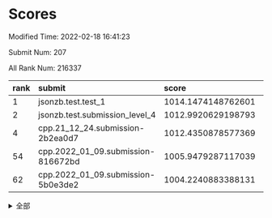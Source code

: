 # Scores

Modified Time: 2022-02-18 16:41:23

Submit Num: 207

All Rank Num: 216337

| rank |               submit               |       score        |       sigma        | pk_num |
| :--- | :--------------------------------- | :----------------- | :----------------- | :----- |
| 1    | jsonzb.test.test_1                 | 1014.1474148762601 | 0.8006783596664534 | 4176   |
| 2    | jsonzb.test.submission_level_4     | 1012.9920629198793 | 0.8184469149182514 | 4184   |
| 4    | cpp.21_12_24.submission-2b2ea0d7   | 1012.4350878577369 | 0.7855085032664506 | 4186   |
| 54   | cpp.2022_01_09.submission-816672bd | 1005.9479287117039 | 0.7195333220895463 | 4175   |
| 62   | cpp.2022_01_09.submission-5b0e3de2 | 1004.2240883388131 | 0.7230055607067286 | 4179   |


<details>
<summary>全部</summary>

| rank |                 submit                 |       score        |       sigma        | pk_num |
| :--- | :------------------------------------- | :----------------- | :----------------- | :----- |
| 1    | jsonzb.test.test_1                     | 1014.1474148762601 | 0.8006783596664534 | 4176   |
| 2    | jsonzb.test.submission_level_4         | 1012.9920629198793 | 0.8184469149182514 | 4184   |
| 3    | gobigger.level_3.submission_level_3_6  | 1012.556301753788  | 0.7992167381124046 | 4177   |
| 4    | cpp.21_12_24.submission-2b2ea0d7       | 1012.4350878577369 | 0.7855085032664506 | 4186   |
| 5    | gobigger.level_3.submission_level_3_24 | 1011.6248263575442 | 0.7574036161670227 | 4174   |
| 6    | gobigger.level_3.submission_level_3_32 | 1011.2185877957983 | 0.7743438321800291 | 4180   |
| 7    | gobigger.level_3.submission_level_3_29 | 1011.1077258536696 | 0.7590176386948916 | 4184   |
| 8    | gobigger.level_3.submission_level_3_27 | 1011.0858551257057 | 0.7799183175649601 | 4180   |
| 9    | gobigger.level_3.submission_level_3_25 | 1011.01520479147   | 0.7554330181665888 | 4179   |
| 10   | gobigger.level_3.submission_level_3_10 | 1011.009192553944  | 0.7759071525655196 | 4180   |
| 11   | gobigger.level_3.submission_level_3_41 | 1010.905508350168  | 0.7803454863026082 | 4182   |
| 12   | gobigger.level_3.submission_level_3_13 | 1010.8864626519838 | 0.7878160407130648 | 4178   |
| 13   | gobigger.level_3.submission_level_3_38 | 1010.8039766267719 | 0.771985880838155  | 4183   |
| 14   | gobigger.level_3.submission_level_3_8  | 1010.7192313388157 | 0.768929504027752  | 4185   |
| 15   | gobigger.level_3.submission_level_3_40 | 1010.7157349796345 | 0.7815842365741298 | 4178   |
| 16   | gobigger.level_3.submission_level_3_37 | 1010.7007848056851 | 0.7650177589549951 | 4182   |
| 17   | gobigger.level_3.submission_level_3_49 | 1010.69107193206   | 0.7475338436500987 | 4178   |
| 18   | gobigger.level_3.submission_level_3_48 | 1010.6857295215216 | 0.7970043482762768 | 4178   |
| 19   | gobigger.level_3.submission_level_3_1  | 1010.6081409254789 | 0.7700436290697708 | 4183   |
| 20   | gobigger.level_3.submission_level_3_0  | 1010.6066316212498 | 0.7798657265680137 | 4186   |
| 21   | gobigger.level_3.submission_level_3_20 | 1010.5753421876814 | 0.7737868958104219 | 4180   |
| 22   | gobigger.level_3.submission_level_3_30 | 1010.5536101956    | 0.7727742975227673 | 4180   |
| 23   | gobigger.level_3.submission_level_3_33 | 1010.5235389742307 | 0.761257296491673  | 4178   |
| 24   | gobigger.level_3.submission_level_3_23 | 1010.5187124845961 | 0.7728554766676312 | 4175   |
| 25   | gobigger.level_3.submission_level_3_2  | 1010.4863180689346 | 0.7657066212348989 | 4183   |
| 26   | gobigger.level_3.submission_level_3_16 | 1010.4759205479626 | 0.7373289737176892 | 4182   |
| 27   | gobigger.level_3.submission_level_3_15 | 1010.4318429501199 | 0.7705209152042024 | 4177   |
| 28   | gobigger.level_3.submission_level_3_11 | 1010.3935505844554 | 0.755493974679522  | 4182   |
| 29   | gobigger.level_3.submission_level_3_7  | 1010.3603024772609 | 0.7632835632256812 | 4178   |
| 30   | gobigger.level_3.submission_level_3_39 | 1010.3431234444779 | 0.7632984924857185 | 4180   |
| 31   | gobigger.level_3.submission_level_3_4  | 1010.2524389198456 | 0.7672851899741546 | 4183   |
| 32   | gobigger.level_3.submission_level_3_14 | 1010.2090389759294 | 0.7489667762072959 | 4180   |
| 33   | gobigger.level_3.submission_level_3_47 | 1010.2066197177675 | 0.7504085274949762 | 4181   |
| 34   | gobigger.level_3.submission_level_3_22 | 1010.192536387449  | 0.7605775676046744 | 4179   |
| 35   | gobigger.level_3.submission_level_3_43 | 1010.1621441944856 | 0.7556998764026381 | 4177   |
| 36   | gobigger.level_3.submission_level_3_19 | 1010.1530228105379 | 0.7669801560513329 | 4180   |
| 37   | gobigger.level_3.submission_level_3_28 | 1010.0615193877097 | 0.7663981199112877 | 4179   |
| 38   | gobigger.level_3.submission_level_3_42 | 1010.0141457294183 | 0.7636119045173199 | 4180   |
| 39   | gobigger.level_3.submission_level_3_31 | 1009.9540710303116 | 0.7837712728240754 | 4181   |
| 40   | gobigger.level_3.submission_level_3_12 | 1009.8956479011651 | 0.7428085494387537 | 4180   |
| 41   | gobigger.level_3.submission_level_3_21 | 1009.7601758093862 | 0.7702558434666109 | 4180   |
| 42   | gobigger.level_3.submission_level_3_34 | 1009.6314644202902 | 0.7735825640273719 | 4180   |
| 43   | gobigger.level_3.submission_level_3_36 | 1009.5987363633016 | 0.755129714167597  | 4182   |
| 44   | gobigger.level_3.submission_level_3_3  | 1009.5460133962141 | 0.7558822551493926 | 4178   |
| 45   | gobigger.level_3.submission_level_3_17 | 1009.4673934759364 | 0.7396902783129208 | 4177   |
| 46   | gobigger.level_3.submission_level_3_35 | 1009.454563663994  | 0.7452731047411542 | 4181   |
| 47   | gobigger.level_3.submission_level_3_44 | 1009.1187298916923 | 0.7496848544796688 | 4184   |
| 48   | gobigger.level_3.submission_level_3_5  | 1008.9291910254317 | 0.7428896326189757 | 4184   |
| 49   | gobigger.level_3.submission_level_3_45 | 1008.6553337337402 | 0.7579483181147447 | 4183   |
| 50   | gobigger.level_3.submission_level_3_18 | 1008.5921415936589 | 0.7513680103750224 | 4182   |
| 51   | gobigger.level_3.submission_level_3_26 | 1008.4339444576143 | 0.7508253147217959 | 4180   |
| 52   | gobigger.level_3.submission_level_3_9  | 1008.3025183180863 | 0.7450090019605192 | 4182   |
| 53   | gobigger.level_3.submission_level_3_46 | 1008.1063582628753 | 0.752595268076622  | 4177   |
| 54   | cpp.2022_01_09.submission-816672bd     | 1005.9479287117039 | 0.7195333220895463 | 4175   |
| 55   | gobigger.level_1.submission_level_1_29 | 1005.2056557011315 | 0.7155119926489235 | 4178   |
| 56   | gobigger.level_1.submission_level_1_28 | 1004.8489969002978 | 0.725152797389467  | 4185   |
| 57   | gobigger.level_1.submission_level_1_27 | 1004.713571879091  | 0.7259157122516082 | 4179   |
| 58   | gobigger.level_1.submission_level_1_32 | 1004.6759447896782 | 0.7141736012758305 | 4185   |
| 59   | gobigger.level_1.submission_level_1_40 | 1004.4881211458936 | 0.7309112348505866 | 4181   |
| 60   | gobigger.level_1.submission_level_1_12 | 1004.4455383314869 | 0.7252934747080835 | 4185   |
| 61   | gobigger.level_1.submission_level_1_49 | 1004.2449952093967 | 0.7258488074650714 | 4182   |
| 62   | cpp.2022_01_09.submission-5b0e3de2     | 1004.2240883388131 | 0.7230055607067286 | 4179   |
| 63   | gobigger.level_1.submission_level_1_20 | 1004.2118525006276 | 0.7084951799559249 | 4185   |
| 64   | gobigger.level_1.submission_level_1_35 | 1004.0199453327072 | 0.7271916478233517 | 4180   |
| 65   | gobigger.level_1.submission_level_1_33 | 1003.9521011030613 | 0.7277524132745204 | 4173   |
| 66   | gobigger.level_1.submission_level_1_8  | 1003.9400703327889 | 0.7273783082325691 | 4180   |
| 67   | gobigger.level_1.submission_level_1_10 | 1003.9157541147055 | 0.7269089229756049 | 4181   |
| 68   | gobigger.level_1.submission_level_1_31 | 1003.8600199980352 | 0.7269719551196504 | 4180   |
| 69   | gobigger.level_1.submission_level_1_36 | 1003.8302422757155 | 0.7133862372837053 | 4178   |
| 70   | gobigger.level_1.submission_level_1_22 | 1003.7909643332873 | 0.7212864230588076 | 4185   |
| 71   | gobigger.level_1.submission_level_1_43 | 1003.7111975056829 | 0.7156428941721715 | 4187   |
| 72   | gobigger.level_1.submission_level_1_45 | 1003.7105588486335 | 0.7183608290814241 | 4186   |
| 73   | gobigger.level_1.submission_level_1_1  | 1003.6600320682188 | 0.7327392541990795 | 4177   |
| 74   | gobigger.level_1.submission_level_1_11 | 1003.6508751314335 | 0.716132711880933  | 4178   |
| 75   | gobigger.level_1.submission_level_1_18 | 1003.6414200311783 | 0.7111567160842334 | 4181   |
| 76   | gobigger.level_1.submission_level_1_16 | 1003.6291863764604 | 0.7183839110420948 | 4182   |
| 77   | gobigger.level_1.submission_level_1_5  | 1003.532711069769  | 0.7161242620105849 | 4179   |
| 78   | gobigger.level_1.submission_level_1_9  | 1003.4443167162037 | 0.720199624213139  | 4180   |
| 79   | gobigger.level_1.submission_level_1_37 | 1003.3740544669815 | 0.7116429041347179 | 4181   |
| 80   | gobigger.level_1.submission_level_1_15 | 1003.309508522064  | 0.7052877911689889 | 4180   |
| 81   | gobigger.level_1.submission_level_1_26 | 1003.3011598212391 | 0.7108348587175639 | 4175   |
| 82   | gobigger.level_1.submission_level_1_46 | 1003.3001397100345 | 0.7315156733153725 | 4178   |
| 83   | gobigger.level_1.submission_level_1_34 | 1003.2926093704459 | 0.7048056470915616 | 4180   |
| 84   | gobigger.level_1.submission_level_1_6  | 1003.2015466228548 | 0.7052415032888618 | 4180   |
| 85   | gobigger.level_1.submission_level_1_21 | 1003.144727573837  | 0.7095688828110884 | 4172   |
| 86   | gobigger.level_1.submission_level_1_13 | 1003.128962722795  | 0.7262177308669236 | 4185   |
| 87   | gobigger.level_1.submission_level_1_3  | 1003.128058369689  | 0.7175409588112871 | 4182   |
| 88   | gobigger.level_1.submission_level_1_14 | 1003.119666250352  | 0.7252471916661563 | 4181   |
| 89   | gobigger.level_1.submission_level_1_2  | 1003.0420033675919 | 0.7140448525502473 | 4177   |
| 90   | gobigger.level_1.submission_level_1_4  | 1002.9814612132457 | 0.7138574261526712 | 4184   |
| 91   | gobigger.level_1.submission_level_1_44 | 1002.9747354963334 | 0.716301612634329  | 4184   |
| 92   | gobigger.level_1.submission_level_1_7  | 1002.9446302646473 | 0.7223066022910171 | 4181   |
| 93   | gobigger.level_1.submission_level_1_25 | 1002.8649903564353 | 0.7138538137376623 | 4182   |
| 94   | gobigger.level_1.submission_level_1_39 | 1002.8346180359739 | 0.7264128213379429 | 4176   |
| 95   | gobigger.level_1.submission_level_1_23 | 1002.7971622832521 | 0.7151848903944782 | 4180   |
| 96   | gobigger.level_1.submission_level_1_47 | 1002.7256480278037 | 0.7170462104532382 | 4183   |
| 97   | gobigger.level_1.submission_level_1_0  | 1002.6996880455561 | 0.7251573055409356 | 4175   |
| 98   | gobigger.level_1.submission_level_1_30 | 1002.3860144447294 | 0.7276242524903638 | 4179   |
| 99   | gobigger.level_1.submission_level_1_48 | 1002.2991767549868 | 0.7153147050612332 | 4181   |
| 100  | gobigger.level_1.submission_level_1_42 | 1002.2884716406414 | 0.7234407828523756 | 4183   |
| 101  | gobigger.level_1.submission_level_1_38 | 1002.2458948592839 | 0.6998436307822512 | 4178   |
| 102  | gobigger.level_1.submission_level_1_24 | 1002.2378701425487 | 0.7122849510884952 | 4179   |
| 103  | gobigger.level_1.submission_level_1_19 | 1002.0264792226038 | 0.709413038635117  | 4182   |
| 104  | gobigger.level_1.submission_level_1_41 | 1002.0253686201048 | 0.7197360022600194 | 4181   |
| 105  | gobigger.level_1.submission_level_1_17 | 1001.7648621597616 | 0.7214865446202476 | 4182   |
| 106  | gobigger.random.submission_random_20   | 997.1362890370452  | 0.7043610511964357 | 4181   |
| 107  | gobigger.random.submission_random_2    | 996.8407241817265  | 0.7088399862333992 | 4182   |
| 108  | gobigger.random.submission_random_4    | 996.7317234675068  | 0.7174010078020411 | 4179   |
| 109  | gobigger.random.submission_random_37   | 996.7038327601784  | 0.7193811208064028 | 4178   |
| 110  | gobigger.random.submission_random_22   | 996.5839050460008  | 0.7072812826317006 | 4180   |
| 111  | gobigger.random.submission_random_1    | 996.5818606339467  | 0.7251437687948115 | 4180   |
| 112  | gobigger.random.submission_random_12   | 996.5032850645688  | 0.7066671997446727 | 4175   |
| 113  | gobigger.random.submission_random_29   | 996.5004725924305  | 0.7178890303989602 | 4178   |
| 114  | gobigger.random.submission_random_9    | 996.4210426533281  | 0.7185257623257696 | 4182   |
| 115  | gobigger.random.submission_random_14   | 996.369771197549   | 0.7016197308442339 | 4185   |
| 116  | gobigger.random.submission_random_26   | 996.282595320559   | 0.7080776535204665 | 4179   |
| 117  | gobigger.random.submission_random_16   | 996.2472550807254  | 0.7190557589262614 | 4185   |
| 118  | gobigger.random.submission_random_48   | 996.2468851832899  | 0.7138612728288738 | 4177   |
| 119  | gobigger.random.submission_random_35   | 996.1953312963595  | 0.7037131258107275 | 4177   |
| 120  | gobigger.random.submission_random_34   | 996.1385452879492  | 0.7250365927841403 | 4179   |
| 121  | gobigger.random.submission_random_24   | 996.1218624250229  | 0.7005262576124354 | 4183   |
| 122  | gobigger.random.submission_random_3    | 996.0736531452998  | 0.7236544244594265 | 4181   |
| 123  | gobigger.random.submission_random_8    | 996.0647103113251  | 0.7131702396438617 | 4182   |
| 124  | gobigger.random.submission_random_43   | 996.0360707251332  | 0.7127145499127178 | 4180   |
| 125  | gobigger.random.submission_random_40   | 995.973190168      | 0.7057499783641157 | 4175   |
| 126  | gobigger.random.submission_random_18   | 995.9455029958501  | 0.7053503847626502 | 4184   |
| 127  | gobigger.random.submission_random_33   | 995.9440328149981  | 0.7341060068916649 | 4181   |
| 128  | gobigger.random.submission_random_0    | 995.9405299272032  | 0.7182272622769547 | 4181   |
| 129  | gobigger.random.submission_random_32   | 995.9277520310161  | 0.7056474853797982 | 4184   |
| 130  | gobigger.random.submission_random_5    | 995.9240054716544  | 0.7186273899177725 | 4182   |
| 131  | gobigger.random.submission_random_41   | 995.9066919210696  | 0.7132684516408282 | 4182   |
| 132  | gobigger.random.submission_random_46   | 995.8521840251155  | 0.7222611587001712 | 4182   |
| 133  | gobigger.random.submission_random_42   | 995.747914310033   | 0.714094050845435  | 4178   |
| 134  | gobigger.random.submission_random_10   | 995.731043428134   | 0.7170322556702    | 4183   |
| 135  | gobigger.random.submission_random_47   | 995.7207601547874  | 0.708369663739264  | 4181   |
| 136  | gobigger.random.submission_random_30   | 995.6591177222971  | 0.7230140607627581 | 4182   |
| 137  | gobigger.random.submission_random_28   | 995.6377778382958  | 0.6978165092146594 | 4181   |
| 138  | gobigger.random.submission_random_45   | 995.6217282745796  | 0.7251987557349571 | 4183   |
| 139  | gobigger.random.submission_random_23   | 995.448937613444   | 0.7034946444469429 | 4180   |
| 140  | gobigger.random.submission_random_31   | 995.4225328768131  | 0.712843781777473  | 4176   |
| 141  | gobigger.random.submission_random_38   | 995.4046755739265  | 0.7193618875291462 | 4180   |
| 142  | gobigger.random.submission_random_19   | 995.3899469951505  | 0.7167313380871012 | 4183   |
| 143  | gobigger.random.submission_random_21   | 995.3428118611173  | 0.7168282411858061 | 4182   |
| 144  | gobigger.random.submission_random_44   | 995.3306799126071  | 0.7092557414751692 | 4181   |
| 145  | gobigger.random.submission_random_25   | 995.3155547379379  | 0.7220230381419163 | 4180   |
| 146  | gobigger.random.submission_random_49   | 995.2500484812881  | 0.7108284950946728 | 4184   |
| 147  | gobigger.random.submission_random_7    | 995.2097274195114  | 0.7117322030167509 | 4185   |
| 148  | gobigger.random.submission_random_27   | 995.1451678289292  | 0.7153894539485828 | 4179   |
| 149  | gobigger.random.submission_random_15   | 994.9242431474325  | 0.7207376559431378 | 4180   |
| 150  | gobigger.random.submission_random_13   | 994.8798668398151  | 0.7068352620677432 | 4181   |
| 151  | gobigger.random.submission_random_39   | 994.8708505875162  | 0.7191681095409823 | 4181   |
| 152  | gobigger.random.submission_random_17   | 994.818240097178   | 0.7266185523873528 | 4181   |
| 153  | gobigger.random.submission_random_11   | 994.8089699758067  | 0.7218606066196804 | 4178   |
| 154  | gobigger.random.submission_random_6    | 994.8064119529505  | 0.7191390326231069 | 4181   |
| 155  | gobigger.random.submission_random_36   | 994.6936273163338  | 0.7023223807099646 | 4183   |
| 156  | gobigger.level_2.submission_level_2_13 | 993.8585004014529  | 0.726722862955718  | 4177   |
| 157  | gobigger.level_2.submission_level_2_47 | 992.9973718793937  | 0.7450057480299981 | 4178   |
| 158  | gobigger.level_2.submission_level_2_4  | 992.9500194505082  | 0.752299368003601  | 4181   |
| 159  | gobigger.level_2.submission_level_2_29 | 992.8359388785267  | 0.7506101540757439 | 4177   |
| 160  | gobigger.level_2.submission_level_2_42 | 992.7931425753202  | 0.7304218141408217 | 4182   |
| 161  | gobigger.level_2.submission_level_2_18 | 992.77376881481    | 0.7326652443852381 | 4177   |
| 162  | gobigger.level_2.submission_level_2_3  | 992.7451516243276  | 0.7355912588066184 | 4180   |
| 163  | gobigger.level_2.submission_level_2_17 | 992.6053451042354  | 0.7206907956371748 | 4175   |
| 164  | gobigger.level_2.submission_level_2_0  | 992.5548703170855  | 0.7370721505015551 | 4181   |
| 165  | gobigger.level_2.submission_level_2_25 | 992.5463948123764  | 0.7338444222586555 | 4181   |
| 166  | gobigger.level_2.submission_level_2_46 | 992.5208978933904  | 0.7607202799438494 | 4179   |
| 167  | gobigger.level_2.submission_level_2_48 | 992.496297422386   | 0.7347808994117644 | 4177   |
| 168  | gobigger.level_2.submission_level_2_12 | 992.4247103326069  | 0.726136149605981  | 4177   |
| 169  | gobigger.level_2.submission_level_2_40 | 992.3955264174498  | 0.7546735802231482 | 4180   |
| 170  | gobigger.level_2.submission_level_2_33 | 992.3194542184717  | 0.7467298538015946 | 4185   |
| 171  | gobigger.level_2.submission_level_2_37 | 992.2928010373406  | 0.7396179093870717 | 4180   |
| 172  | gobigger.level_2.submission_level_2_19 | 992.2158824239473  | 0.7542679518977249 | 4182   |
| 173  | gobigger.level_2.submission_level_2_10 | 992.212849499403   | 0.7464495417901412 | 4184   |
| 174  | gobigger.level_2.submission_level_2_6  | 992.2019983217644  | 0.728653990782272  | 4182   |
| 175  | gobigger.level_2.submission_level_2_31 | 992.1858088770921  | 0.7478825605357    | 4181   |
| 176  | gobigger.level_2.submission_level_2_21 | 992.0516606125339  | 0.7577434429543739 | 4181   |
| 177  | gobigger.level_2.submission_level_2_7  | 992.0363840733729  | 0.7320389947872146 | 4176   |
| 178  | gobigger.level_2.submission_level_2_14 | 992.000687819083   | 0.7292840922163933 | 4181   |
| 179  | gobigger.level_2.submission_level_2_1  | 991.9870346321084  | 0.7613120473732388 | 4181   |
| 180  | gobigger.level_2.submission_level_2_36 | 991.9834477935522  | 0.7479801959566715 | 4181   |
| 181  | gobigger.level_2.submission_level_2_34 | 991.8315696994298  | 0.7526861276916218 | 4178   |
| 182  | gobigger.level_2.submission_level_2_24 | 991.8203588785445  | 0.7597499310984219 | 4178   |
| 183  | gobigger.level_2.submission_level_2_16 | 991.7700471345928  | 0.7586886682302422 | 4183   |
| 184  | gobigger.level_2.submission_level_2_26 | 991.7499884058718  | 0.7365812176281173 | 4182   |
| 185  | gobigger.level_2.submission_level_2_28 | 991.7311468750534  | 0.7683726965400578 | 4177   |
| 186  | gobigger.level_2.submission_level_2_30 | 991.6957235162067  | 0.7480516574190319 | 4183   |
| 187  | gobigger.level_2.submission_level_2_32 | 991.6746762850969  | 0.7479108869734147 | 4184   |
| 188  | gobigger.level_2.submission_level_2_35 | 991.5514367201106  | 0.750302252227379  | 4179   |
| 189  | gobigger.level_2.submission_level_2_15 | 991.5364489786077  | 0.7571800056209251 | 4179   |
| 190  | gobigger.level_2.submission_level_2_2  | 991.4783814798946  | 0.7421544907169609 | 4179   |
| 191  | gobigger.level_2.submission_level_2_27 | 991.4556722977078  | 0.7462403340561612 | 4182   |
| 192  | gobigger.level_2.submission_level_2_43 | 991.4361118185449  | 0.760890174246532  | 4177   |
| 193  | gobigger.level_2.submission_level_2_22 | 991.4104195836851  | 0.7487417310478202 | 4178   |
| 194  | gobigger.level_2.submission_level_2_9  | 991.3240852558696  | 0.761231990086619  | 4184   |
| 195  | gobigger.level_2.submission_level_2_45 | 991.3019057553407  | 0.7601169567776392 | 4185   |
| 196  | gobigger.level_2.submission_level_2_11 | 991.251754481514   | 0.7505964702131687 | 4181   |
| 197  | gobigger.level_2.submission_level_2_5  | 991.1128631672043  | 0.7579823582886609 | 4181   |
| 198  | gobigger.level_2.submission_level_2_39 | 991.1114670386107  | 0.7500906254216028 | 4180   |
| 199  | gobigger.level_2.submission_level_2_41 | 990.9853254270794  | 0.7606570351462766 | 4185   |
| 200  | gobigger.level_2.submission_level_2_44 | 990.9031194572474  | 0.7628982699468344 | 4179   |
| 201  | gobigger.level_2.submission_level_2_49 | 990.8195860625052  | 0.7606134499939815 | 4184   |
| 202  | gobigger.level_2.submission_level_2_8  | 990.6556384916447  | 0.7653905004045377 | 4181   |
| 203  | gobigger.level_2.submission_level_2_20 | 990.6167575266534  | 0.7715106726615988 | 4179   |
| 204  | gobigger.level_2.submission_level_2_38 | 990.454397900169   | 0.7523098146939016 | 4179   |
| 205  | gobigger.level_2.submission_level_2_23 | 990.2014320058158  | 0.7600185807206312 | 4181   |
| 206  | gobigger.none.submission_none_1        | 978.0569082668064  | 1.2645594513371192 | 4182   |
| 207  | gobigger.none.submission_none_0        | 975.5358990304791  | 1.462533718491552  | 4178   |

</details>